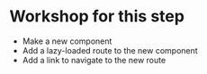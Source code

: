 # Workshop for this step

* Make a new component
* Add a lazy-loaded route to the new component
* Add a link to navigate to the new route
